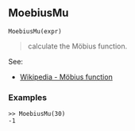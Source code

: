## MoebiusMu

```
MoebiusMu(expr)
```

> calculate the Möbius function.

See:  
* [Wikipedia - Möbius function](http://en.wikipedia.org/wiki/M%C3%B6bius_function)

### Examples

``` 
>> MoebiusMu(30)
-1
```
